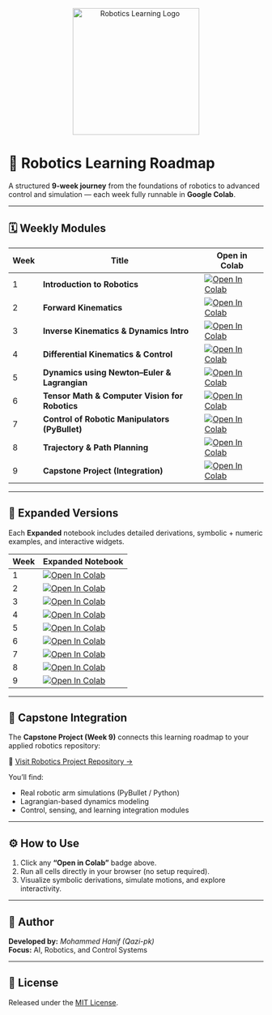 <p align="center">
  <img src="https://raw.githubusercontent.com/Qazi-pk/Robotics-Learning-Roadmap/main/robotics_logo.png" alt="Robotics Learning Logo" width="250"/>
</p>

# 🤖 Robotics Learning Roadmap

A structured **9-week journey** from the foundations of robotics to advanced control and simulation — each week fully runnable in **Google Colab**.

---

## 🗓️ Weekly Modules

| Week | Title | Open in Colab |
|------|--------|----------------|
| 1 | **Introduction to Robotics** | [![Open In Colab](https://colab.research.google.com/assets/colab-badge.svg)](https://colab.research.google.com/github/Qazi-pk/Robotics-Learning-Roadmap/blob/main/1_Introduction.ipynb) |
| 2 | **Forward Kinematics** | [![Open In Colab](https://colab.research.google.com/assets/colab-badge.svg)](https://colab.research.google.com/github/Qazi-pk/Robotics-Learning-Roadmap/blob/main/2_Kinematics.ipynb) |
| 3 | **Inverse Kinematics & Dynamics Intro** | [![Open In Colab](https://colab.research.google.com/assets/colab-badge.svg)](https://colab.research.google.com/github/Qazi-pk/Robotics-Learning-Roadmap/blob/main/3_Dynamics.ipynb) |
| 4 | **Differential Kinematics & Control** | [![Open In Colab](https://colab.research.google.com/assets/colab-badge.svg)](https://colab.research.google.com/github/Qazi-pk/Robotics-Learning-Roadmap/blob/main/4_Jacobians.ipynb) |
| 5 | **Dynamics using Newton–Euler & Lagrangian** | [![Open In Colab](https://colab.research.google.com/assets/colab-badge.svg)](https://colab.research.google.com/github/Qazi-pk/Robotics-Learning-Roadmap/blob/main/5_Lagrangian_and_Hamiltonian.ipynb) |
| 6 | **Tensor Math & Computer Vision for Robotics** | [![Open In Colab](https://colab.research.google.com/assets/colab-badge.svg)](https://colab.research.google.com/github/Qazi-pk/Robotics-Learning-Roadmap/blob/main/6_Tensors_and_Covariant_Math.ipynb) |
| 7 | **Control of Robotic Manipulators (PyBullet)** | [![Open In Colab](https://colab.research.google.com/assets/colab-badge.svg)](https://colab.research.google.com/github/Qazi-pk/Robotics-Learning-Roadmap/blob/main/7_Robot_Simulation_PyBullet.ipynb) |
| 8 | **Trajectory & Path Planning** | [![Open In Colab](https://colab.research.google.com/assets/colab-badge.svg)](https://colab.research.google.com/github/Qazi-pk/Robotics-Learning-Roadmap/blob/main/8_Simulation_Expanded.ipynb) |
| 9 | **Capstone Project (Integration)** | [![Open In Colab](https://colab.research.google.com/assets/colab-badge.svg)](https://colab.research.google.com/github/Qazi-pk/Robotics-Learning-Roadmap/blob/main/9_Capstone_Expanded.ipynb) |

---

## 🧩 Expanded Versions

Each **Expanded** notebook includes detailed derivations, symbolic + numeric examples, and interactive widgets.

| Week | Expanded Notebook |
|------|--------------------|
| 1 | [![Open In Colab](https://colab.research.google.com/assets/colab-badge.svg)](https://colab.research.google.com/github/Qazi-pk/Robotics-Learning-Roadmap/blob/main/1_Kinematics_Expanded.ipynb) |
| 2 | [![Open In Colab](https://colab.research.google.com/assets/colab-badge.svg)](https://colab.research.google.com/github/Qazi-pk/Robotics-Learning-Roadmap/blob/main/2_Jacobians_Expanded.ipynb) |
| 3 | [![Open In Colab](https://colab.research.google.com/assets/colab-badge.svg)](https://colab.research.google.com/github/Qazi-pk/Robotics-Learning-Roadmap/blob/main/3_Dynamics_Expanded.ipynb) |
| 4 | [![Open In Colab](https://colab.research.google.com/assets/colab-badge.svg)](https://colab.research.google.com/github/Qazi-pk/Robotics-Learning-Roadmap/blob/main/4_Control_Expanded.ipynb) |
| 5 | [![Open In Colab](https://colab.research.google.com/assets/colab-badge.svg)](https://colab.research.google.com/github/Qazi-pk/Robotics-Learning-Roadmap/blob/main/5_Path_Planning_Expanded.ipynb) |
| 6 | [![Open In Colab](https://colab.research.google.com/assets/colab-badge.svg)](https://colab.research.google.com/github/Qazi-pk/Robotics-Learning-Roadmap/blob/main/6_Computer_Vision_Expanded.ipynb) |
| 7 | [![Open In Colab](https://colab.research.google.com/assets/colab-badge.svg)](https://colab.research.google.com/github/Qazi-pk/Robotics-Learning-Roadmap/blob/main/7_Deep_RL_Expanded.ipynb) |
| 8 | [![Open In Colab](https://colab.research.google.com/assets/colab-badge.svg)](https://colab.research.google.com/github/Qazi-pk/Robotics-Learning-Roadmap/blob/main/8_Simulation_Expanded.ipynb) |
| 9 | [![Open In Colab](https://colab.research.google.com/assets/colab-badge.svg)](https://colab.research.google.com/github/Qazi-pk/Robotics-Learning-Roadmap/blob/main/9_Capstone_Expanded.ipynb) |

---

## 🚀 Capstone Integration

The **Capstone Project (Week 9)** connects this learning roadmap to your applied robotics repository:

🔗 [Visit Robotics Project Repository →](https://github.com/Qazi-pk/Robotics-Project)

You’ll find:

- Real robotic arm simulations (PyBullet / Python)
- Lagrangian-based dynamics modeling
- Control, sensing, and learning integration modules

---

## ⚙️ How to Use

1. Click any **“Open in Colab”** badge above.  
2. Run all cells directly in your browser (no setup required).  
3. Visualize symbolic derivations, simulate motions, and explore interactivity.

---

## 🧠 Author

**Developed by:** *Mohammed Hanif (Qazi-pk)*  
**Focus:** AI, Robotics, and Control Systems  

---

## 📜 License

Released under the [MIT License](https://github.com/Qazi-pk/Robotics-Learning-Roadmap/blob/main/LICENSE).
